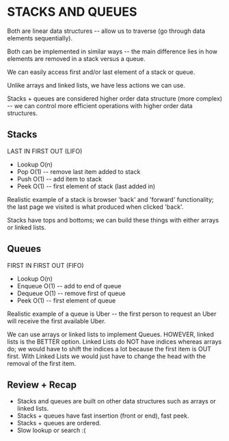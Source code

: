 # STACKS AND QUEUES

Both are linear data structures -- allow us to traverse (go through data elements sequentially).

Both can be implemented in similar ways -- the main difference lies in how elements are removed in a stack versus a queue.

We can easily access first and/or last element of a stack or queue.

Unlike arrays and linked lists, we have less actions we can use. 

Stacks + queues are considered higher order data structure (more complex) -- we can control more efficient operations with higher order data structures. 

## Stacks

LAST IN FIRST OUT (LIFO)

* Lookup O(n)
* Pop O(1) -- remove last item added to stack
* Push O(1) -- add item to stack
* Peek O(1) -- first element of stack (last added in)

Realistic example of a stack is browser 'back' and 'forward' functionality; the last page we visited is what produced when clicked 'back'.

Stacks have tops and bottoms; we can build these things with either arrays or linked lists.


## Queues

FIRST IN FIRST OUT (FIFO)

* Lookup O(n)
* Enqueue O(1) -- add to end of queue
* Dequeue O(1) -- remove first of queue
* Peek O(1) -- first element of queue

Realistic example of a queue is Uber -- the first person to request an Uber will receive the first available Uber. 

We can use arrays or linked lists to implement Queues. HOWEVER, linked lists is the BETTER option. Linked Lists do NOT have indices whereas arrays do; we would have to shift the indices a lot because the first item is OUT first.  With Linked Lists we would just have to change the head with the removal of the first item. 

## Review + Recap

* Stacks and queues are built on other data structures such as arrays or linked lists.
* Stacks + queues have fast insertion (front or end), fast peek.
* Stacks + queues are ordered.
* Slow lookup or search :(


